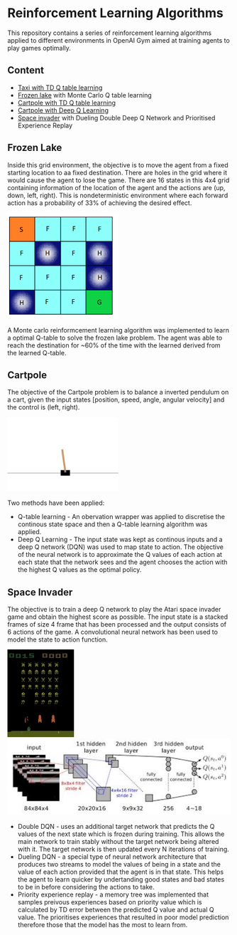 # Reinforcement Learning Algorithms
This repository contains a series of reinforcement learning algorithms applied to different environments in OpenAI Gym aimed at training agents to play games optimally.

## Content
* [Taxi with TD Q table learning](https://github.com/maxyang27896/Reinforcement-Learning-Algorithms/tree/master/Taxi%20V3)
* [Frozen lake](https://github.com/maxyang27896/Reinforcement-Learning-Algorithms/tree/master/Frozen%20Lake) with Monte Carlo Q table learning
* [Cartpole with TD Q table learning](https://github.com/maxyang27896/Reinforcement-Learning-Algorithms/tree/master/Cartpole)
* [Cartpole with Deep Q Learning](https://github.com/maxyang27896/Reinforcement-Learning-Algorithms/tree/master/Cartpole)
* [Space invader](https://github.com/maxyang27896/Reinforcement-Learning-Algorithms/tree/master/Atari%20Space%20Invader) with Dueling Double Deep Q Network and Prioritised Experience Replay

## Frozen Lake
Inside this grid environment, the objective is to move the agent from a fixed starting location to aa fixed destination. There are holes in the grid where it would cause the agent to lose the game. There are 16 states in this 4x4 grid containing information of the location of the agent and the actions are (up, down, left, right). This is nondeterministic environment where each forward action has a probability of 33% of achieving the desired effect. 

<img src="./img/Frozen_Lake.png" width="250">

A Monte carlo reinformcement learning algorithm was implemented to learn a optimal Q-table to solve the frozen lake problem. The agent was able to reach the destination for ~60% of the time with the learned derived from the learned Q-table. 

## Cartpole
The objective of the Cartpole problem is to balance a inverted pendulum on a cart, given the input states [position, speed, angle, angular velocity] and the control is (left, right). 

<img src="/img/cartpole.jpg" width="250">

Two methods have been applied:
* Q-table learning - An obervation wrapper was applied to discretise the continous state space and then a Q-table learning algorithm was applied. 
* Deep Q Learning - The input state was kept as continous inputs and a deep Q network (DQN) was used to map state to action. The objective of the neural network is to approximate the Q values of each action at each state that the network sees and the agent chooses the action with the highest Q values as the optimal policy. 

## Space Invader
The objective is to train a deep Q network to play the Atari space invader game and obtain the highest score as possible. The input state is a stacked frames of size 4 frame that has been processed and the output consists of 6 actions of the game. A convolutional neural network has been used to model the state to action function. 

<img src="/img/poster.jpg" width="150"> <img src="/img/dqn.jpg" width="600">

* Double DQN - uses an additional target network that predicts the Q values of the next state which is frozen during training. This allows the main network to train stably without the target network being altered with it. The target network is then updated every N iterations of training. 
* Dueling DQN - a special type of neural network architecture that produces two streams to model the values of being in a state and the value of each action provided that the agent is in that state. This helps the agent to learn quicker by undertanding good states and bad states to be in before considering the actions to take. 
* Priority experience replay - a memory tree was implemented that samples preivous experiences based on priority value which is calculated by TD error between the predicted Q value and actual Q value. The prioritises experiences that resulted in poor model prediction therefore those that the model has the most to learn from. 
